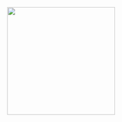 <img src="https://github.com/Ruhi-Radadiya/bt_1_app/assets/150025610/5ea1967f-2ff4-425f-ba1b-1acb8b0ebf3a" width=250px>
